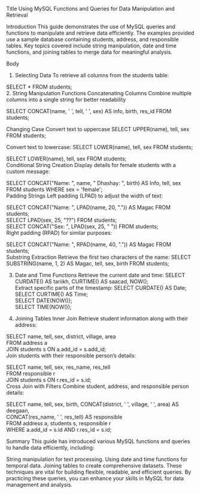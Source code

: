

Title
Using MySQL Functions and Queries for Data Manipulation and Retrieval

Introduction
This guide demonstrates the use of MySQL queries and functions to manipulate and retrieve data efficiently. The examples provided use a sample database containing students, address, and responsible tables. Key topics covered include string manipulation, date and time functions, and joining tables to merge data for meaningful analysis.

Body
1. Selecting Data
To retrieve all columns from the students table:

SELECT * FROM students;  
2. String Manipulation Functions
Concatenating Columns
Combine multiple columns into a single string for better readability

SELECT CONCAT(name, ' ', tell, ' ', sex) AS info, birth, res_id FROM students;  

Changing Case
Convert text to uppercase
SELECT UPPER(name), tell, sex FROM students;  

Convert text to lowercase:
SELECT LOWER(name), tell, sex FROM students;  

SELECT LOWER(name), tell, sex FROM students;  
Conditional String Creation
Display details for female students with a custom message:


SELECT CONCAT("Name: ", name, " Dhashay: ", birth) AS Info, tell, sex FROM students WHERE sex = 'female';  
Padding Strings
Left padding (LPAD) to adjust the width of text:


SELECT CONCAT("Name: ", LPAD(name, 20, ".")) AS Magac FROM students;  
SELECT LPAD(sex, 25, "??") FROM students;  
SELECT CONCAT("Sex: ", LPAD(sex, 25, "  ")) FROM students;  
Right padding (RPAD) for similar purposes:


SELECT CONCAT("Name: ", RPAD(name, 40, ".")) AS Magac FROM students;  
Substring Extraction
Retrieve the first two characters of the name:
SELECT SUBSTRING(name, 1, 2) AS Magac, tell, sex, birth FROM students;  

3. Date and Time Functions
Retrieve the current date and time:
SELECT CURDATE() AS tariikh, CURTIME() AS saacad, NOW();  
Extract specific parts of the timestamp:
SELECT CURDATE() AS Date;  
SELECT CURTIME() AS Time;  
SELECT DATE(NOW());  
SELECT TIME(NOW());  


4. Joining Tables
Inner Join
Retrieve student information along with their address:

SELECT name, tell, sex, district, village, area  
FROM address a  
JOIN students s ON a.add_id = s.add_id;  
Join students with their responsible person’s details:


SELECT name, tell, sex, res_name, res_tell  
FROM responsible r  
JOIN students s ON r.res_id = s.id;  
Cross Join with Filters
Combine student, address, and responsible person details:

SELECT name, tell, sex, birth, CONCAT(district, ' ', village, ' ', area) AS deegaan,  
       CONCAT(res_name, ' ', res_tell) AS responsible  
FROM address a, students s, responsible r  
WHERE a.add_id = s.id AND r.res_id = s.id;  


Summary
This guide has introduced various MySQL functions and queries to handle data efficiently, including:

String manipulation for text processing.
Using date and time functions for temporal data.
Joining tables to create comprehensive datasets.
These techniques are vital for building flexible, readable, and efficient queries. By practicing these queries, you can enhance your skills in MySQL for data management and analysis.






